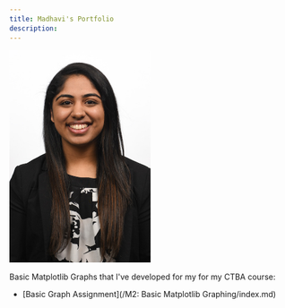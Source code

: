 ```yaml
---
title: Madhavi's Portfolio
description:
---
```


<img src="/pics/IMG_1983.JPG" width="50%" height="50%">

Basic Matplotlib Graphs that I've developed for my for my CTBA course:

- [Basic Graph Assignment](/M2: Basic Matplotlib Graphing/index.md)
